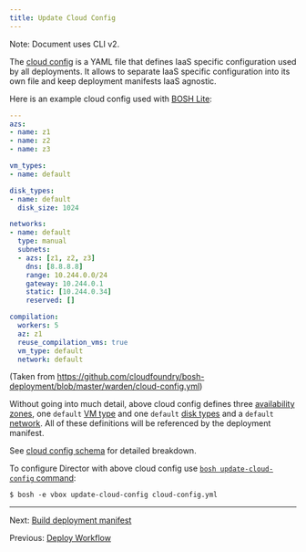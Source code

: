```yaml
---
title: Update Cloud Config
---
```


<p class="note">Note: Document uses CLI v2.</p>

The [cloud config](terminology.html#cloud-config) is a YAML file that defines IaaS specific configuration used by all deployments. It allows to separate IaaS specific configuration into its own file and keep deployment manifests IaaS agnostic.

Here is an example cloud config used with [BOSH Lite](terminology.html#bosh-lite):

```yaml
---
azs:
- name: z1
- name: z2
- name: z3

vm_types:
- name: default

disk_types:
- name: default
  disk_size: 1024

networks:
- name: default
  type: manual
  subnets:
  - azs: [z1, z2, z3]
    dns: [8.8.8.8]
    range: 10.244.0.0/24
    gateway: 10.244.0.1
    static: [10.244.0.34]
    reserved: []

compilation:
  workers: 5
  az: z1
  reuse_compilation_vms: true
  vm_type: default
  network: default
```

(Taken from <https://github.com/cloudfoundry/bosh-deployment/blob/master/warden/cloud-config.yml>)

Without going into much detail, above cloud config defines three [availability zones](terminology.html#az), one `default` [VM type](terminology.html#vm-type) and one `default` [disk types](terminology.html#disk-type) and a `default` [network](networks.html). All of these definitions will be referenced by the deployment manifest.

See [cloud config schema](cloud-config.html) for detailed breakdown.

To configure Director with above cloud config use [`bosh update-cloud-config` command](cli-v2.html#update-cloud-config):

```shell
$ bosh -e vbox update-cloud-config cloud-config.yml
```

---
Next: [Build deployment manifest](deployment-basics.html)

Previous: [Deploy Workflow](basic-workflow.html)
